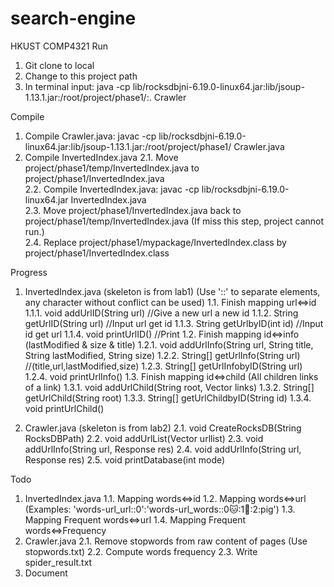 # search-engine
HKUST COMP4321
Run
  1. Git clone to local
  2. Change to this project path
  3. In terminal input: java -cp lib/rocksdbjni-6.19.0-linux64.jar:lib/jsoup-1.13.1.jar:/root/project/phase1/:.  Crawler 

Compile
  1. Compile Crawler.java: javac -cp lib/rocksdbjni-6.19.0-linux64.jar:lib/jsoup-1.13.1.jar:/root/project/phase1/  Crawler.java
  2. Compile InvertedIndex.java
    2.1. Move project/phase1/temp/InvertedIndex.java to  project/phase1/InvertedIndex.java<br>
    2.2. Compile InvertedIndex.java: javac -cp lib/rocksdbjni-6.19.0-linux64.jar InvertedIndex.java <br>
    2.3. Move project/phase1/InvertedIndex.java back to  project/phase1/temp/InvertedIndex.java (If miss this step, project cannot run.)<br>
    2.4. Replace project/phase1/mypackage/InvertedIndex.class by project/phase1/InvertedIndex.class<br>

Progress
  1. InvertedIndex.java (skeleton is from lab1) (Use '::' to separate elements, any character without conflict can be used)
    1.1. Finish mapping url<=>id  
      1.1.1. void addUrlID(String url) //Give a new url a new id
      1.1.2. String getUrlID(String url) //Input url get id
      1.1.3. String getUrlbyID(int id) //Input id get url
      1.1.4. void printUrlID() //Print
    1.2. Finish mapping id<=>info (lastModified & size & title)
      1.2.1. void addUrlInfo(String url, String title, String lastModified, String size)
      1.2.2. String[] getUrlInfo(String url) //(title,url,lastModified,size)
      1.2.3. String[] getUrlInfobyID(String url)
      1.2.4. void printUrlInfo()
    1.3. Finish mapping id<=>child (All children links of a link)
      1.3.1. void addUrlChild(String root, Vector<String> links)
      1.3.2. String[] getUrlChild(String root)
      1.3.3. String[] getUrlChildbyID(String id)
      1.3.4. void printUrlChild()

  2. Crawler.java (skeleton is from lab2)
    2.1. void CreateRocksDB(String RocksDBPath)
    2.2. void addUrlList(Vector<String> urllist)
    2.3. void addUrlInfo(String url, Response res)
    2.4. void addUrlInfo(String url, Response res)
    2.5. void printDatabase(int mode)


Todo
  1. InvertedIndex.java
    1.1. Mapping words<=>id
    1.2. Mapping words<=>url (Examples: 'words-url_url::0':'words-url_words::0:cat::1:dog::2:pig')
    1.3. Mapping Frequent words<=>url
    1.4. Mapping Frequent words<=>Frequency
  2. Crawler.java
    2.1. Remove stopwords from raw content of pages (Use stopwords.txt)
    2.2. Compute words frequency
    2.3. Write spider_result.txt
  3. Document
  
  
